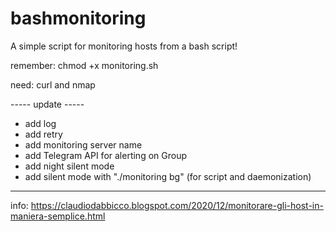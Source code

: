 # bashmonitoring
A simple script for monitoring hosts from a bash script!

remember: chmod +x monitoring.sh

need: curl and nmap


----- update -----
- add log
- add retry
- add monitoring server name
- add Telegram API for alerting on Group
- add night silent mode
- add silent mode with "./monitoring bg" (for script and daemonization)

---------------
info: https://claudiodabbicco.blogspot.com/2020/12/monitorare-gli-host-in-maniera-semplice.html
